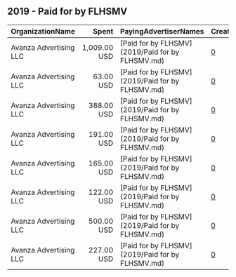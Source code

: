 ## 2019 - Paid for by FLHSMV 
|OrganizationName|Spent|PayingAdvertiserNames|CreativeUrls|Impressions|Genders|AgeBrackets|CountryCodes|BillingAddresses|CandidateBallotInformation|
|:---|---:|:---|:---|---:|:---|:---|:---|:---|:---|
|Avanza Advertising  LLC|1,009.00 USD|[Paid for by FLHSMV](2019/Paid for by FLHSMV.md)|[0](https://www.snap.com/political-ads/asset/0640767b60184e59d3f50a0f6e67694f0ebca0d66e0daf229ff39a6ded34dc13?mediaType=mp4)|656,515||14-21|united states|"5465 NW 36th St. Ste 100,Miami Springs,33166,US"|Teen Driver Safety|
|Avanza Advertising  LLC|63.00 USD|[Paid for by FLHSMV](2019/Paid for by FLHSMV.md)|[0](https://www.snap.com/political-ads/asset/c9d05d03f715c0cb302dde5eeae6fcbedcd726afd592313209de8a2cb3cd2dda?mediaType=mp4)|37,676||14-21|united states|"5465 NW 36th St. Ste 100,Miami Springs,33166,US"|Teen Driver Safety|
|Avanza Advertising  LLC|388.00 USD|[Paid for by FLHSMV](2019/Paid for by FLHSMV.md)|[0](https://www.snap.com/political-ads/asset/579f343e28faec50e48719f2f5640fe24cec043c19560640fb2d0afb0941a672?mediaType=mp4)|251,599||14-21|united states|"5465 NW 36th St. Ste 100,Miami Springs,33166,US"|Teen Driver Safety|
|Avanza Advertising  LLC|191.00 USD|[Paid for by FLHSMV](2019/Paid for by FLHSMV.md)|[0](https://www.snap.com/political-ads/asset/d9b17a17e2e99abdcebb25cc63b49fbdf3176ce910989518789640e75320b45a?mediaType=mp4)|66,308||18-34|united states|"5465 NW 36th St. Ste 100,Miami Springs,33166,US"||
|Avanza Advertising  LLC|165.00 USD|[Paid for by FLHSMV](2019/Paid for by FLHSMV.md)|[0](https://www.snap.com/political-ads/asset/806bb57d07fefbb1c622e85651458d002fe527d976c4ff52aa24dbc176fcc2b1?mediaType=png)|78,960||14-21|united states|"5465 NW 36th St. Ste 100,Miami Springs,33166,US"|Teen Driver Safety|
|Avanza Advertising  LLC|122.00 USD|[Paid for by FLHSMV](2019/Paid for by FLHSMV.md)|[0](https://www.snap.com/political-ads/asset/56277920a30e41a74d562cd213053f668c599a4f232e0d4e751fde3ed5006d63?mediaType=mp4)|43,219||18-34|united states|"5465 NW 36th St. Ste 100,Miami Springs,33166,US"||
|Avanza Advertising  LLC|500.00 USD|[Paid for by FLHSMV](2019/Paid for by FLHSMV.md)|[0](https://www.snap.com/political-ads/asset/1dd94bbdf220c99c6c510787405e48735f4a6cd64155e7c1369b3ac2f89c519a?mediaType=png)|323,323||14-21|united states|"5465 NW 36th St. Ste 100,Miami Springs,33166,US"|Teen Driver Safety|
|Avanza Advertising  LLC|227.00 USD|[Paid for by FLHSMV](2019/Paid for by FLHSMV.md)|[0](https://www.snap.com/political-ads/asset/a4087de39028a059d242de96eeb3efa9652089c4505aa3834d0a1bcf38f1e795?mediaType=png)|146,002||14-21|united states|"5465 NW 36th St. Ste 100,Miami Springs,33166,US"|Teen Driver Safety|
